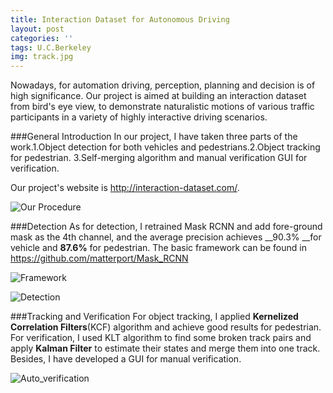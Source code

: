 ```yaml
---
title: Interaction Dataset for Autonomous Driving
layout: post
categories: ''
tags: U.C.Berkeley
img: track.jpg
---
```

Nowadays, for automation driving, perception, planning and decision is of high significance. Our project is aimed at building an interaction dataset from bird's eye view, to demonstrate naturalistic motions of various traffic participants in a variety of highly interactive driving scenarios.

###General Introduction
In our project, I have taken three parts of the work.1.Object detection for both vehicles and pedestrians.2.Object tracking for pedestrian. 3.Self-merging algorithm and manual verification GUI for verification.

Our project's website is http://interaction-dataset.com/.

![Our Procedure]({{site.baseurl}}/assets/img/procedure.png)

###Detection
As for detection, I retrained Mask RCNN and add fore-ground mask as the 4th channel, and the average precision achieves __90.3% __for vehicle and __87.6%__ for pedestrian. The basic framework can be found in https://github.com/matterport/Mask_RCNN

![Framework]({{site.baseurl}}/assets/img/framework.jpg)

![Detection]({{site.baseurl}}/assets/img/detect.jpg)

###Tracking and Verification
For object tracking, I applied __Kernelized Correlation Filters__(KCF) algorithm and achieve good results for pedestrian. For verification, I used KLT algorithm to find some broken track pairs and apply __Kalman Filter__ to estimate their states and merge them into one track. Besides, I have developed a GUI for manual verification.

![Auto_verification]({{site.baseurl}}/assets/img/merge.jpg)